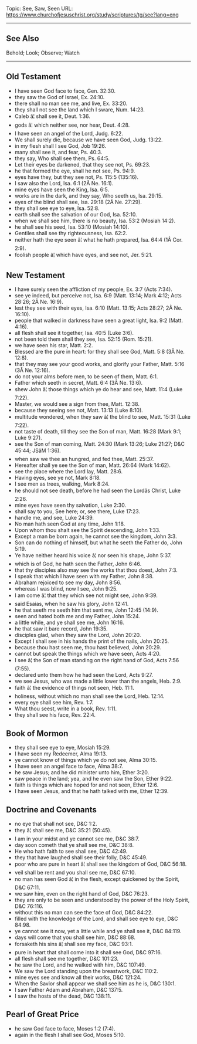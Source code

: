 Topic: See, Saw, Seen
URL: https://www.churchofjesuschrist.org/study/scriptures/tg/see?lang=eng

---

## See Also

Behold; Look; Observe; Watch

---

## Old Testament

- I have seen God face to face, Gen. 32:30.
- they saw the God of Israel, Ex. 24:10.
- there shall no man see me, and live, Ex. 33:20.
- they shall not see the land which I sware, Num. 14:23.
- Caleb â¦ shall see it, Deut. 1:36.
- gods â¦ which neither see, nor hear, Deut. 4:28.
- I have seen an angel of the Lord, Judg. 6:22.
- We shall surely die, because we have seen God, Judg. 13:22.
- in my flesh shall I see God, Job 19:26.
- many shall see it, and fear, Ps. 40:3.
- they say, Who shall see them, Ps. 64:5.
- Let their eyes be darkened, that they see not, Ps. 69:23.
- he that formed the eye, shall he not see, Ps. 94:9.
- eyes have they, but they see not, Ps. 115:5 (135:16).
- I saw also the Lord, Isa. 6:1 (2Â Ne. 16:1).
- mine eyes have seen the King, Isa. 6:5.
- works are in the dark, and they say, Who seeth us, Isa. 29:15.
- eyes of the blind shall see, Isa. 29:18 (2Â Ne. 27:29).
- they shall see eye to eye, Isa. 52:8.
- earth shall see the salvation of our God, Isa. 52:10.
- when we shall see him, there is no beauty, Isa. 53:2 (Mosiah 14:2).
- he shall see his seed, Isa. 53:10 (Mosiah 14:10).
- Gentiles shall see thy righteousness, Isa. 62:2.
- neither hath the eye seen â¦ what he hath prepared, Isa. 64:4 (1Â Cor. 2:9).
- foolish people â¦ which have eyes, and see not, Jer. 5:21.

## New Testament

- I have surely seen the affliction of my people, Ex. 3:7 (Acts 7:34).
- see ye indeed, but perceive not, Isa. 6:9 (Matt. 13:14; Mark 4:12; Acts 28:26; 2Â Ne. 16:9).
- lest they see with their eyes, Isa. 6:10 (Matt. 13:15; Acts 28:27; 2Â Ne. 16:10).
- people that walked in darkness have seen a great light, Isa. 9:2 (Matt. 4:16).
- all flesh shall see it together, Isa. 40:5 (Luke 3:6).
- not been told them shall they see, Isa. 52:15 (Rom. 15:21).
- we have seen his star, Matt. 2:2.
- Blessed are the pure in heart: for they shall see God, Matt. 5:8 (3Â Ne. 12:8).
- that they may see your good works, and glorify your Father, Matt. 5:16 (3Â Ne. 12:16).
- do not your alms before men, to be seen of them, Matt. 6:1.
- Father which seeth in secret, Matt. 6:4 (3Â Ne. 13:6).
- shew John â¦ those things which ye do hear and see, Matt. 11:4 (Luke 7:22).
- Master, we would see a sign from thee, Matt. 12:38.
- because they seeing see not, Matt. 13:13 (Luke 8:10).
- multitude wondered, when they saw â¦ the blind to see, Matt. 15:31 (Luke 7:22).
- not taste of death, till they see the Son of man, Matt. 16:28 (Mark 9:1; Luke 9:27).
- see the Son of man coming, Matt. 24:30 (Mark 13:26; Luke 21:27; D&C 45:44; JSâM 1:36).
- when saw we thee an hungred, and fed thee, Matt. 25:37.
- Hereafter shall ye see the Son of man, Matt. 26:64 (Mark 14:62).
- see the place where the Lord lay, Matt. 28:6.
- Having eyes, see ye not, Mark 8:18.
- I see men as trees, walking, Mark 8:24.
- he should not see death, before he had seen the Lordâs Christ, Luke 2:26.
- mine eyes have seen thy salvation, Luke 2:30.
- shall say to you, See here; or, see there, Luke 17:23.
- handle me, and see, Luke 24:39.
- No man hath seen God at any time, John 1:18.
- Upon whom thou shalt see the Spirit descending, John 1:33.
- Except a man be born again, he cannot see the kingdom, John 3:3.
- Son can do nothing of himself, but what he seeth the Father do, John 5:19.
- Ye have neither heard his voice â¦ nor seen his shape, John 5:37.
- which is of God, he hath seen the Father, John 6:46.
- that thy disciples also may see the works that thou doest, John 7:3.
- I speak that which I have seen with my Father, John 8:38.
- Abraham rejoiced to see my day, John 8:56.
- whereas I was blind, now I see, John 9:25.
- I am come â¦ that they which see not might see, John 9:39.
- said Esaias, when he saw his glory, John 12:41.
- he that seeth me seeth him that sent me, John 12:45 (14:9).
- seen and hated both me and my Father, John 15:24.
- a little while, and ye shall see me, John 16:16.
- he that saw it bare record, John 19:35.
- disciples glad, when they saw the Lord, John 20:20.
- Except I shall see in his hands the print of the nails, John 20:25.
- because thou hast seen me, thou hast believed, John 20:29.
- cannot but speak the things which we have seen, Acts 4:20.
- I see â¦ the Son of man standing on the right hand of God, Acts 7:56 (7:55).
- declared unto them how he had seen the Lord, Acts 9:27.
- we see Jesus, who was made a little lower than the angels, Heb. 2:9.
- faith â¦ the evidence of things not seen, Heb. 11:1.
- holiness, without which no man shall see the Lord, Heb. 12:14.
- every eye shall see him, Rev. 1:7.
- What thou seest, write in a book, Rev. 1:11.
- they shall see his face, Rev. 22:4.

## Book of Mormon

- they shall see eye to eye, Mosiah 15:29.
- I have seen my Redeemer, Alma 19:13.
- ye cannot know of things which ye do not see, Alma 30:15.
- I have seen an angel face to face, Alma 38:7.
- he saw Jesus; and he did minister unto him, Ether 3:20.
- saw peace in the land; yea, and he even saw the Son, Ether 9:22.
- faith is things which are hoped for and not seen, Ether 12:6.
- I have seen Jesus, and that he hath talked with me, Ether 12:39.

## Doctrine and Covenants

- no eye that shall not see, D&C 1:2.
- they â¦ shall see me, D&C 35:21 (50:45).
- I am in your midst and ye cannot see me, D&C 38:7.
- day soon cometh that ye shall see me, D&C 38:8.
- He who hath faith to see shall see, D&C 42:49.
- they that have laughed shall see their folly, D&C 45:49.
- poor who are pure in heart â¦ shall see the kingdom of God, D&C 56:18.
- veil shall be rent and you shall see me, D&C 67:10.
- no man has seen God â¦ in the flesh, except quickened by the Spirit, D&C 67:11.
- we saw him, even on the right hand of God, D&C 76:23.
- they are only to be seen and understood by the power of the Holy Spirit, D&C 76:116.
- without this no man can see the face of God, D&C 84:22.
- filled with the knowledge of the Lord, and shall see eye to eye, D&C 84:98.
- ye cannot see it now, yet a little while and ye shall see it, D&C 84:119.
- days will come that you shall see him, D&C 88:68.
- forsaketh his sins â¦ shall see my face, D&C 93:1.
- pure in heart that shall come into it shall see God, D&C 97:16.
- all flesh shall see me together, D&C 101:23.
- he saw the Lord, and he walked with him, D&C 107:49.
- We saw the Lord standing upon the breastwork, D&C 110:2.
- mine eyes see and know all their works, D&C 121:24.
- When the Savior shall appear we shall see him as he is, D&C 130:1.
- I saw Father Adam and Abraham, D&C 137:5.
- I saw the hosts of the dead, D&C 138:11.

## Pearl of Great Price

- he saw God face to face, Moses 1:2 (7:4).
- again in the flesh I shall see God, Moses 5:10.

